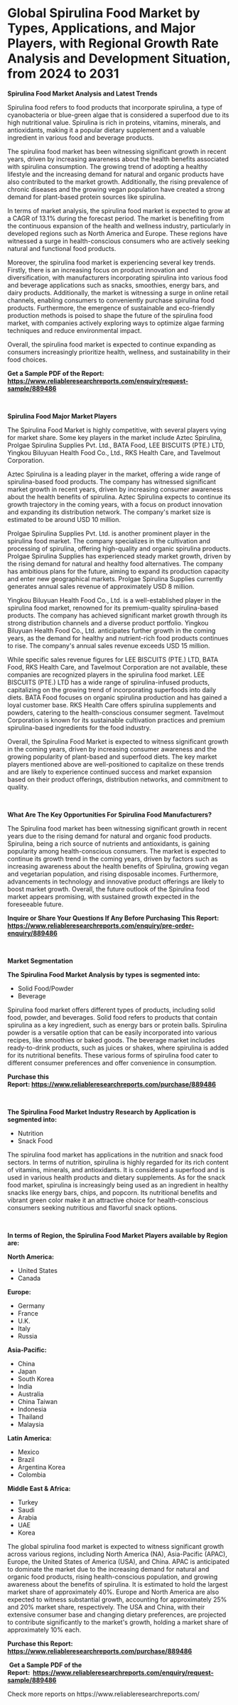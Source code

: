 <p><h1>Global Spirulina Food Market by Types, Applications, and Major Players, with Regional Growth Rate Analysis and Development Situation, from 2024 to 2031</h1></p><p><strong>Spirulina Food Market Analysis and Latest Trends</strong></p>
<p><p>Spirulina food refers to food products that incorporate spirulina, a type of cyanobacteria or blue-green algae that is considered a superfood due to its high nutritional value. Spirulina is rich in proteins, vitamins, minerals, and antioxidants, making it a popular dietary supplement and a valuable ingredient in various food and beverage products.</p><p>The spirulina food market has been witnessing significant growth in recent years, driven by increasing awareness about the health benefits associated with spirulina consumption. The growing trend of adopting a healthy lifestyle and the increasing demand for natural and organic products have also contributed to the market growth. Additionally, the rising prevalence of chronic diseases and the growing vegan population have created a strong demand for plant-based protein sources like spirulina.</p><p>In terms of market analysis, the spirulina food market is expected to grow at a CAGR of 13.1% during the forecast period. The market is benefiting from the continuous expansion of the health and wellness industry, particularly in developed regions such as North America and Europe. These regions have witnessed a surge in health-conscious consumers who are actively seeking natural and functional food products.</p><p>Moreover, the spirulina food market is experiencing several key trends. Firstly, there is an increasing focus on product innovation and diversification, with manufacturers incorporating spirulina into various food and beverage applications such as snacks, smoothies, energy bars, and dairy products. Additionally, the market is witnessing a surge in online retail channels, enabling consumers to conveniently purchase spirulina food products. Furthermore, the emergence of sustainable and eco-friendly production methods is poised to shape the future of the spirulina food market, with companies actively exploring ways to optimize algae farming techniques and reduce environmental impact.</p><p>Overall, the spirulina food market is expected to continue expanding as consumers increasingly prioritize health, wellness, and sustainability in their food choices.</p></p>
<p><strong>Get a Sample PDF of the Report:&nbsp; <a href="https://www.reliableresearchreports.com/enquiry/request-sample/889486">https://www.reliableresearchreports.com/enquiry/request-sample/889486</a></strong></p>
<p>&nbsp;</p>
<p><strong>Spirulina Food Major Market Players</strong></p>
<p><p>The Spirulina Food Market is highly competitive, with several players vying for market share. Some key players in the market include Aztec Spirulina, Prolgae Spirulina Supplies Pvt. Ltd., BATA Food, LEE BISCUITS (PTE.) LTD, Yingkou Biluyuan Health Food Co., Ltd., RKS Health Care, and Tavelmout Corporation.</p><p>Aztec Spirulina is a leading player in the market, offering a wide range of spirulina-based food products. The company has witnessed significant market growth in recent years, driven by increasing consumer awareness about the health benefits of spirulina. Aztec Spirulina expects to continue its growth trajectory in the coming years, with a focus on product innovation and expanding its distribution network. The company's market size is estimated to be around USD 10 million.</p><p>Prolgae Spirulina Supplies Pvt. Ltd. is another prominent player in the spirulina food market. The company specializes in the cultivation and processing of spirulina, offering high-quality and organic spirulina products. Prolgae Spirulina Supplies has experienced steady market growth, driven by the rising demand for natural and healthy food alternatives. The company has ambitious plans for the future, aiming to expand its production capacity and enter new geographical markets. Prolgae Spirulina Supplies currently generates annual sales revenue of approximately USD 8 million.</p><p>Yingkou Biluyuan Health Food Co., Ltd. is a well-established player in the spirulina food market, renowned for its premium-quality spirulina-based products. The company has achieved significant market growth through its strong distribution channels and a diverse product portfolio. Yingkou Biluyuan Health Food Co., Ltd. anticipates further growth in the coming years, as the demand for healthy and nutrient-rich food products continues to rise. The company's annual sales revenue exceeds USD 15 million.</p><p>While specific sales revenue figures for LEE BISCUITS (PTE.) LTD, BATA Food, RKS Health Care, and Tavelmout Corporation are not available, these companies are recognized players in the spirulina food market. LEE BISCUITS (PTE.) LTD has a wide range of spirulina-infused products, capitalizing on the growing trend of incorporating superfoods into daily diets. BATA Food focuses on organic spirulina production and has gained a loyal customer base. RKS Health Care offers spirulina supplements and powders, catering to the health-conscious consumer segment. Tavelmout Corporation is known for its sustainable cultivation practices and premium spirulina-based ingredients for the food industry.</p><p>Overall, the Spirulina Food Market is expected to witness significant growth in the coming years, driven by increasing consumer awareness and the growing popularity of plant-based and superfood diets. The key market players mentioned above are well-positioned to capitalize on these trends and are likely to experience continued success and market expansion based on their product offerings, distribution networks, and commitment to quality.</p></p>
<p>&nbsp;</p>
<p><strong>What Are The Key Opportunities For Spirulina Food Manufacturers?</strong></p>
<p><p>The Spirulina food market has been witnessing significant growth in recent years due to the rising demand for natural and organic food products. Spirulina, being a rich source of nutrients and antioxidants, is gaining popularity among health-conscious consumers. The market is expected to continue its growth trend in the coming years, driven by factors such as increasing awareness about the health benefits of Spirulina, growing vegan and vegetarian population, and rising disposable incomes. Furthermore, advancements in technology and innovative product offerings are likely to boost market growth. Overall, the future outlook of the Spirulina food market appears promising, with sustained growth expected in the foreseeable future.</p></p>
<p><strong>Inquire or Share Your Questions If Any Before Purchasing This Report: <a href="https://www.reliableresearchreports.com/enquiry/pre-order-enquiry/889486">https://www.reliableresearchreports.com/enquiry/pre-order-enquiry/889486</a></strong></p>
<p>&nbsp;</p>
<p><strong>Market Segmentation</strong></p>
<p><strong>The Spirulina Food Market Analysis by types is segmented into:</strong></p>
<p><ul><li>Solid Food/Powder</li><li>Beverage</li></ul></p>
<p><p>Spirulina food market offers different types of products, including solid food, powder, and beverages. Solid food refers to products that contain spirulina as a key ingredient, such as energy bars or protein balls. Spirulina powder is a versatile option that can be easily incorporated into various recipes, like smoothies or baked goods. The beverage market includes ready-to-drink products, such as juices or shakes, where spirulina is added for its nutritional benefits. These various forms of spirulina food cater to different consumer preferences and offer convenience in consumption.</p></p>
<p><strong>Purchase this Report:&nbsp;<a href="https://www.reliableresearchreports.com/purchase/889486">https://www.reliableresearchreports.com/purchase/889486</a></strong></p>
<p>&nbsp;</p>
<p><strong>The Spirulina Food Market Industry Research by Application is segmented into:</strong></p>
<p><ul><li>Nutrition</li><li>Snack Food</li></ul></p>
<p><p>The spirulina food market has applications in the nutrition and snack food sectors. In terms of nutrition, spirulina is highly regarded for its rich content of vitamins, minerals, and antioxidants. It is considered a superfood and is used in various health products and dietary supplements. As for the snack food market, spirulina is increasingly being used as an ingredient in healthy snacks like energy bars, chips, and popcorn. Its nutritional benefits and vibrant green color make it an attractive choice for health-conscious consumers seeking nutritious and flavorful snack options.</p></p>
<p>&nbsp;</p>
<p><strong>In terms of Region, the Spirulina Food Market Players available by Region are:</strong></p>
<p>
    <p> <strong> North America: </strong>
        <ul>
            <li>United States</li>
            <li>Canada</li>
        </ul>
        </p> 
    <p> <strong> Europe: </strong>
        <ul>
            <li>Germany</li>
            <li>France</li>
            <li>U.K.</li>
            <li>Italy</li>
            <li>Russia</li>
        </ul>
        </p> 
    <p> <strong> Asia-Pacific: </strong>
        <ul>
            <li>China</li>
            <li>Japan</li>
            <li>South Korea</li>
            <li>India</li>
            <li>Australia</li>
            <li>China Taiwan</li>
            <li>Indonesia</li>
            <li>Thailand</li>
            <li>Malaysia</li>
        </ul>
        </p> 
    <p> <strong> Latin America: </strong>
        <ul>
            <li>Mexico</li>
            <li>Brazil</li>
            <li>Argentina Korea</li>
            <li>Colombia</li>
        </ul>
        </p> 
    <p> <strong> Middle East & Africa: </strong>
        <ul>
            <li>Turkey</li>
            <li>Saudi</li>
            <li>Arabia</li>
            <li>UAE</li>
            <li>Korea</li>
        </ul>
    </p>
    </p>
<p><p>The global spirulina food market is expected to witness significant growth across various regions, including North America (NA), Asia-Pacific (APAC), Europe, the United States of America (USA), and China. APAC is anticipated to dominate the market due to the increasing demand for natural and organic food products, rising health-conscious population, and growing awareness about the benefits of spirulina. It is estimated to hold the largest market share of approximately 40%. Europe and North America are also expected to witness substantial growth, accounting for approximately 25% and 20% market share, respectively. The USA and China, with their extensive consumer base and changing dietary preferences, are projected to contribute significantly to the market's growth, holding a market share of approximately 10% each.</p></p>
<p><strong>Purchase this Report: <a href="https://www.reliableresearchreports.com/purchase/889486">https://www.reliableresearchreports.com/purchase/889486</a></strong></p>
<p>&nbsp;<strong>Get a Sample PDF of the Report:&nbsp;&nbsp;<a href="https://www.reliableresearchreports.com/enquiry/request-sample/889486">https://www.reliableresearchreports.com/enquiry/request-sample/889486</a></strong></p>
<p><strong></strong></p>
<p>Check more reports on https://www.reliableresearchreports.com/</p>